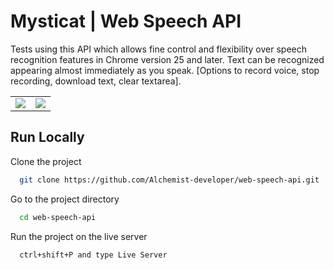 # Mysticat | Web Speech API

Tests using this API which allows fine control and flexibility over speech recognition features in Chrome version 25 and later. Text can be recognized appearing almost immediately as you speak. [Options to record voice, stop recording, download text, clear textarea].

<table>
  <tr>
    <td valign="top"><img src="https://user-images.githubusercontent.com/88943961/182529533-db901c22-c1e1-4f85-b07e-0f3f649c8090.png"/></td>
    <td valign="top"><img src="https://user-images.githubusercontent.com/88943961/182529559-23a9a6fa-5907-418b-9833-a2863d11ff76.png"/></td>
  </tr>
</table>


## Run Locally

Clone the project

```bash
  git clone https://github.com/Alchemist-developer/web-speech-api.git
```

Go to the project directory

```bash
  cd web-speech-api
```

Run the project on the live server

```bash
  ctrl+shift+P and type Live Server
```
